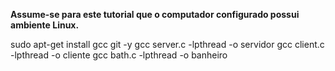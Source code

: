 __Assume-se para este tutorial que o computador configurado possui ambiente Linux.__

sudo apt-get install gcc git -y
gcc server.c -lpthread -o servidor
gcc client.c -lpthread -o cliente
gcc bath.c -lpthread -o banheiro



